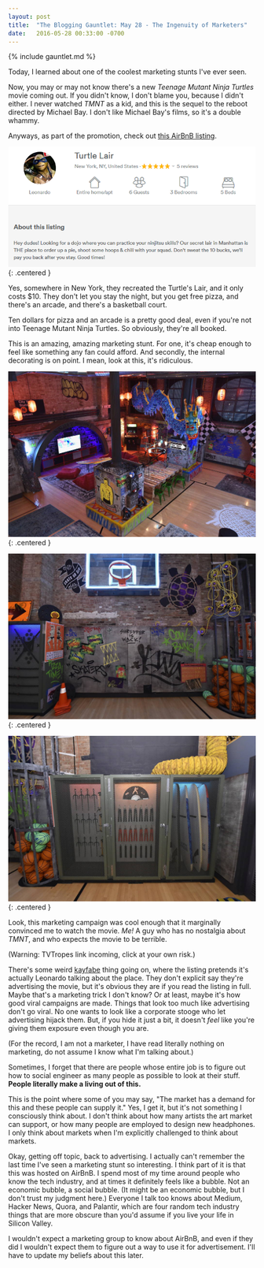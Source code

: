 ```yaml
---
layout: post
title:  "The Blogging Gauntlet: May 28 - The Ingenuity of Marketers"
date:   2016-05-28 00:33:00 -0700
---
```


{% include gauntlet.md %}

Today, I learned about one of the coolest marketing stunts I've ever seen.

Now, you may or may not know there's a new *Teenage Mutant Ninja Turtles*
movie coming out. If you didn't know, I don't blame you, because I didn't either.
I never watched *TMNT* as a kid, and this is the sequel to the reboot directed
by Michael Bay. I don't like Michael Bay's films, so it's a double whammy.

Anyways, as part of the promotion, check out [this AirBnB listing](https://www.airbnb.com/rooms/12885815).

![Listing](/public/may28/listing.png)
{: .centered }

Yes, somewhere in New York, they recreated the Turtle's Lair, and it only costs
$10. They don't let you stay the night, but you get free pizza, and there's an
arcade, and there's a basketball court.

Ten dollars for pizza and an arcade is a pretty good deal, even if you're not
into Teenage Mutant Ninja Turtles. So obviously, they're all booked.

This is an amazing, amazing marketing stunt. For one, it's cheap enough to
feel like something any fan could afford. And secondly, the internal
decorating is on point. I mean, look at this, it's ridiculous.

![hideout](/public/may28/hideout1.jpg)
{: .centered }

![hideout](/public/may28/hideout2.jpg)
{: .centered }

![hideout](/public/may28/hideout3.jpg)
{: .centered }

Look, this marketing campaign was cool enough that it marginally convinced me
to watch the movie. *Me!* A guy who has no nostalgia about *TMNT*, and who
expects the movie to be terrible.

(Warning: TVTropes link incoming, click at your own risk.)

There's some weird [kayfabe](http://tvtropes.org/pmwiki/pmwiki.php/Main/Kayfabe) thing going on, where the listing pretends it's
actually Leonardo talking about the place. They don't explicit say they're
advertising the movie, but it's obvious they are if you read the listing
in full. Maybe that's a marketing trick I don't know? Or at least, maybe
it's how good viral campaigns are made. Things that look too much like
advertising don't go viral. No one wants to look like a corporate stooge
who let advertising hijack them. But, if you hide it just a bit, it doesn't
*feel* like you're giving them exposure even though you are.

(For the record, I am not a marketer, I have read literally nothing
on marketing, do not assume I know what I'm talking about.)

Sometimes, I forget that there are people whose entire job is to figure out
how to social engineer as many people as possible to look at their stuff.
**People literally make a living out of this.**

This is the point where some of you may say, "The market has a demand for
this and these people can supply it." Yes, I get
it, but it's not something I consciously think about. I don't think about
how many artists the art market can support, or how many people are employed
to design new headphones. I only think about markets when I'm explicitly
challenged to think about markets.

Okay, getting off topic, back to advertising. I actually can't remember the last
time I've seen a marketing stunt so interesting. I think part of it is that
this was hosted on AirBnB. I spend most of my time
around people who know the tech industry, and at times it definitely feels
like a bubble. Not an economic bubble, a social bubble. (It might be
an economic bubble, but I don't trust my judgment here.) Everyone I talk
too knows about Medium, Hacker News, Quora, and Palantir, which are four
random tech industry things that are more obscure than you'd assume if you
live your life in Silicon Valley.

I wouldn't expect a marketing group to know about AirBnB, and even if they
did I wouldn't expect them to figure out a way to use it for advertisement.
I'll have to update my beliefs about this later.

